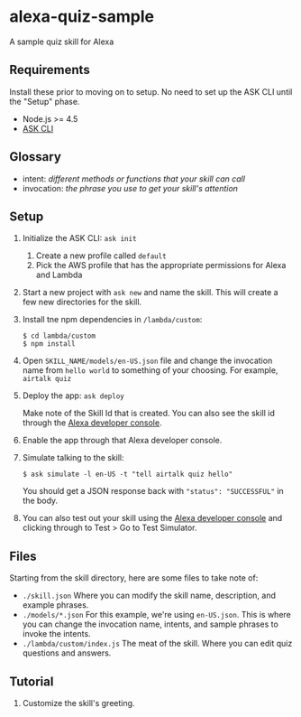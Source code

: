 # alexa-quiz-sample
A sample quiz skill for Alexa

## Requirements
Install these prior to moving on to setup.  No need to set up the ASK CLI until the "Setup" phase.
* Node.js >= 4.5
* [ASK CLI](https://developer.amazon.com/docs/smapi/quick-start-alexa-skills-kit-command-line-interface.html)

## Glossary
* intent: *different methods or functions that your skill can call*
* invocation: *the phrase you use to get your skill's attention*


## Setup
1. Initialize the ASK CLI:
    `ask init`
    1. Create a new profile called `default`
    1. Pick the AWS profile that has the appropriate permissions for Alexa and Lambda
    
1. Start a new project with `ask new` and name the skill.  This will create a few new directories for the skill.
1. Install tne npm dependencies in `/lambda/custom`:
    ```
    $ cd lambda/custom
    $ npm install
    ```
1. Open `SKILL_NAME/models/en-US.json` file and change the invocation name from `hello world` to something of your choosing. For example, `airtalk quiz`
1. Deploy the app:  `ask deploy`
   
   Make note of the Skill Id that is created. You can also see the skill id through the [Alexa developer console](https://developer.amazon.com/edw/home.html#/skills).
   
1. Enable the app through that Alexa developer console.
   
1. Simulate talking to the skill:
    ```
    $ ask simulate -l en-US -t "tell airtalk quiz hello"
    ```
    You should get a JSON response back with `"status": "SUCCESSFUL"` in the body.

1. You can also test out your skill using the [Alexa developer console](https://developer.amazon.com/edw/home.html#/skills) and clicking through to Test > Go to Test Simulator.


## Files

Starting from the skill directory, here are some files to take note of:
* `./skill.json` Where you can modify the skill name, description, and example phrases.
* `./models/*.json` For this example, we're using `en-US.json`.  This is where you can change the invocation name, intents, and sample phrases to invoke the intents.
* `./lambda/custom/index.js` The meat of the skill. Where you can edit quiz questions and answers.


## Tutorial
1. Customize the skill's greeting.